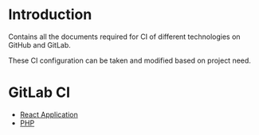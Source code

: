 # Introduction
Contains all the documents required for CI of different technologies on GitHub and GitLab.

These CI configuration can be taken and modified based on project need.

# GitLab CI
- [React Application](./gitlab-ci/react-ci.md)
- [PHP](./gitlab-ci/php-ci.md)
